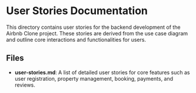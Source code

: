 # User Stories Documentation

This directory contains user stories for the backend development of the Airbnb Clone project. These stories are derived from the use case diagram and outline core interactions and functionalities for users.

## Files
- **user-stories.md**: A list of detailed user stories for core features such as user registration, property management, booking, payments, and reviews.
